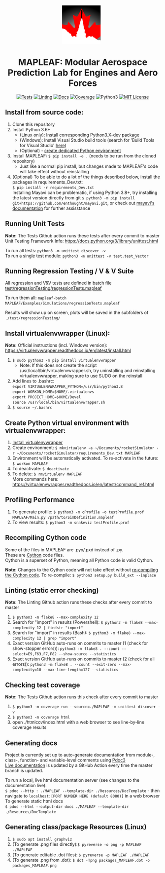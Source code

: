 <p align="center">
  <img src="Resources/DraftLogo.png?raw=true" alt="Logo"
    title="MAPLEAF" height=125 style="padding-right: 10px;"/>
  <h1 align="center">MAPLEAF: Modular Aerospace Prediction Lab for Engines and Aero Forces</h1>
</p>

<p align="center">
<a align="center" href="https://github.com/henrystoldt/mapleaf/actions"><img alt="Tests" src="https://github.com/henrystoldt/mapleaf/workflows/Tests/badge.svg"></a>
  <a align="center" href="https://github.com/henrystoldt/mapleaf/actions"><img alt="Linting" src="https://github.com/henrystoldt/mapleaf/workflows/Linting/badge.svg"></a>
  <a align="center" href="https://henrystoldt.github.io/MAPLEAF/"><img alt="Docs" src="https://github.com/henrystoldt/mapleaf/workflows/Docs/badge.svg"></a>
  <a align="center" href="https://codecov.io/gh/henrystoldt/mapleaf"><img alt="Coverage" src="https://codecov.io/gh/henrystoldt/mapleaf/branch/master/graph/badge.svg"></a>
  <img alt="Python3" src="https://img.shields.io/badge/python-3.6+-brightgreen">
  <a align="center" href="https://lbesson.mit-license.org/"><img alt="MIT License" src="https://img.shields.io/badge/License-MIT-blue.svg"></a>
</p>

## Install from source code:
1. Clone this repository
2. Install Python 3.6+
    - (Linux only): Install corresponding Python3.X-dev package
    - (Windows): Install Visual Studio build tools (search for 'Build Tools for Visual Studio' [here](https://visualstudio.microsoft.com/downloads/))
    - (Optional) - [create dedicated Python environment](#create-python-virtual-environment-with-virtualenvwrapper)  
3. Install MAPLEAF: `$ pip install -e .` (needs to be run from the cloned repository)
    - Just like a normal pip install, but changes made to MAPLEAF's code will take effect without reinstalling
4. (Optional) To be able to do a lot of the things described below, install the packages in requirements_Dev.txt:  
    `$ pip install -r requirements_Dev.txt`  
    Installing Mayavi can be problematic, if using Python 3.8+, try installing the latest version directly from git `$ python3 -m pip install git+https://github.com/enthought/mayavi.git`, or check out [mayavi's documentation](https://github.com/enthought/mayavi) for further assisstance

## Running Unit Tests
**Note:** The Tests Github action runs these tests after every commit to master
Unit Testing Framework Info:
https://docs.python.org/3/library/unittest.html
  
To run all tests: `python3 -m unittest discover -v`   
To run a single test module: `python3 -m unittest -v test.test_Vector`  

## Running Regression Testing / V & V Suite
All regression and V&V tests are defined in batch file [test/regressionTesting/regressionTests.mapleaf](https://github.com/henrystoldt/MAPLEAF/blob/master/test/regressionTesting/testDefinitions.mapleaf)  

To run them all:
`mapleaf-batch MAPLEAF/Examples/Simulations/regressionTests.mapleaf`

Results will show up on screen, plots will be saved in the subfolders of `./test/regressionTesting/`

## Install virtualenvwrapper (Linux):
**Note:** Official instructions (incl. Windows version): https://virtualenvwrapper.readthedocs.io/en/latest/install.html  
1. `$ sudo python3 -m pip install virtualenvwrapper`
    - Note: If this does not create the script /usr/local/bin/virtualenvwrapper.sh, try uninstalling and reinstalling virtualenvwrapper, making sure to use SUDO on the reinstall
2. Add lines to .bashrc:  
`export VIRTUALENVWRAPPER_PYTHON=/usr/bin/python3.8`  
`export WORKON_HOME=$HOME/.virtualenvs`  
`export PROJECT_HOME=$HOME/Devel`  
`source /usr/local/bin/virtualenvwrapper.sh`  
3. `$ source ~/.bashrc`

## Create Python virtual environment with virtualenvwrapper:
1. [Install virtualenvwrapper](#install-virtualenvwrapper-(linux))
2. Create environment: `$ mkvirtualenv -a ~/Documents/rocketSimulator -r ~/Documents/rocketSimulator/requirements_Dev.txt MAPLEAF`  
3. Environment will be automatically activated. To re-activate in the future: `$ workon MAPLEAF`  
4. To deactivate: `$ deactivate`  
5. To delete: `$ rmvirtualenv MAPLEAF`  
More commands here: https://virtualenvwrapper.readthedocs.io/en/latest/command_ref.html

## Profiling Performance
1. To generate profile: `$ python3 -m cProfile -o testProfile.prof MAPLEAF/Main.py /path/to/SimDefinition.mapleaf`
2. To view results: `$ python3 -m snakeviz testProfile.prof`

## Recompiling Cython code
Some of the files in MAPLEAF are .pyx/.pxd instead of .py.  
These are [Cython](https://cython.org/) code files.  
Cython is a superset of Python, meaning all Python code is valid Cython.  

**Note:** Changes to the Cython code will not take effect without [re-compiling the Cython code](https://cython.readthedocs.io/en/latest/src/userguide/source_files_and_compilation.html). 
To re-compile: `$ python3 setup.py build_ext --inplace`

## Linting (static error checking)
**Note:** The Linting Github action runs these checks after every commit to master
1. `$ python3 -m flake8 --max-complexity 12`
2. Search for "import" in results (Powershell): `$ python3 -m flake8 --max-complexity 12 | findstr "import"`
3. Search for "import" in results (Bash): `$ python3 -m flake8 --max-complexity 12 | grep "import"`
4. Exact version GitHub auto-runs on commits to master (1 (check for show-stopper errors)): `python3 -m flake8 . --count --select=E9,F63,F7,F82 --show-source --statistics`
5. Exact version GitHub auto-runs on commits to master (2 (check for all errors)): `python3 -m flake8 . --count --exit-zero --max-complexity=10 --max-line-length=127 --statistics`

## Checking test coverage
**Note:** The Tests Github action runs this check after every commit to master
1. `$ python3 -m coverage run --source=./MAPLEAF -m unittest discover -v`
2. `$ python3 -m coverage html`
3. open ./htmlcov/index.html with a web browser to see line-by-line coverage results

## Generating docs
Project is currently set up to auto-generate documentation from module-, class-, function- and variable-level comments using [Pdoc3](https://pdoc3.github.io/pdoc/doc/pdoc/#gsc.tab=0 )  
[Live documentation](https://henrystoldt.github.io/MAPLEAF/) is updated by a GitHub Action every time the master branch is updated.  

To run a local, live html documentation server (see changes to the documentation live):  
`$ pdoc --http : ./MAPLEAF --template-dir ./Resources/DocTemplate`  - then navigate to `localhost:[PORT NUMBER HERE (default 8080)]` in a web browser  
To generate static html docs  
`$ pdoc --html --output-dir docs ./MAPLEAF --template-dir ./Resources/DocTemplate`  

## Generating class/package Resources (Linux)
1. `$ sudo apt install graphviz`
2. (To generate .png files directly):`$ pyreverse -o png -p MAPLEAF ./MAPLEAF`
3. (To generate editable .dot files): `$ pyreverse -p MAPLEAF ./MAPLEAF`
4. (To generate .png from .dot): `$ dot -Tpng packages_MAPLEAF.dot -o packages_MAPLEAF.png`
